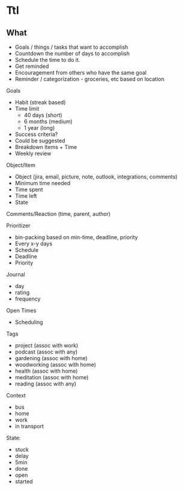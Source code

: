 # Ttl

## What

- Goals / things / tasks that want to accomplish
- Countdown the number of days to accomplish 
- Schedule the time to do it.
- Get reminded
- Encouragement from others who have the same goal
- Reminder / categorization - groceries, etc based on location

Goals
  - Habit (streak based)
  - Time limit
    - 40 days (short)
    - 6 months (medium)
    - 1 year (long)
  - Success criteria?
  - Could be suggested
  - Breakdown Items + Time
  - Weekly review

Object/Item
  - Object (jira, email, picture, note, outlook, integrations, comments)
  - Minimum time needed
  - Time spent
  - Time left
  - State

Comments/Reaction (time, parent, author)

Prioritizer
  - bin-packing based on min-time, deadline, priority
  - Every x-y days
  - Schedule
  - Deadline
  - Priority

Journal
  - day
  - rating
  - frequency

Open Times
  - Scheduling

Tags
  - project (assoc with work)
  - podcast (assoc with any)
  - gardening (assoc with home)
  - woodworking (assoc with home)
  - health (assoc with home)
  - meditation (assoc with home)
  - reading (assoc with any)

Context
  - bus
  - home
  - work
  - in transport

State:
  - stuck
  - delay
  - 5min
  - done
  - open
  - started
